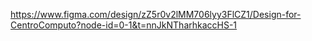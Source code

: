 https://www.figma.com/design/zZ5r0v2lMM706lyy3FlCZ1/Design-for-CentroComputo?node-id=0-1&t=nnJkNTharhkaccHS-1
